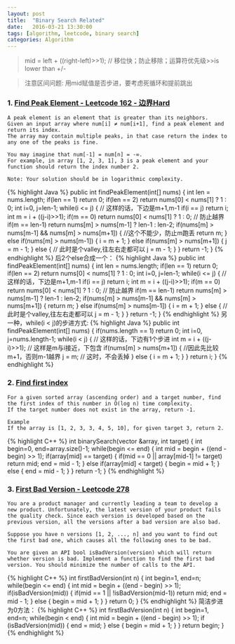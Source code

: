 ```yaml
---
layout: post
title:  "Binary Search Related"
date:   2016-03-21 13:30:00
tags: [algorithm, leetcode, binary search]
categories: Algorithm
---
```


> mid = left + ((right-left)>>1);  // 移位快；防止移除；运算符优先级>>is lower than +/-

> 注意区间问题: 用mid赋值是否步进，要考虑死循环和提前跳出

### 1. [Find Peak Element - Leetcode 162 - 边界Hard](https://leetcode.com/problems/find-peak-element/)
```
A peak element is an element that is greater than its neighbors.
Given an input array where num[i] ≠ num[i+1], find a peak element and return its index.
The array may contain multiple peaks, in that case return the index to any one of the peaks is fine.

You may imagine that num[-1] = num[n] = -∞.
For example, in array [1, 2, 3, 1], 3 is a peak element and your function should return the index number 2.

Note: Your solution should be in logarithmic complexity.
```
{% highlight Java %}
public int findPeakElement(int[] nums) {
    int len = nums.length;
    if(len == 1) return 0;
    if(len == 2) return nums[0] < nums[1] ? 1 : 0;
    int i=0, j=len-1;
    while(i <= j) {   // 这样的话，下边是m+1,m-1
        if(i == j)  return i;
        int m = i + ((j-i)>>1);
        if(m == 0)  return nums[0] < nums[1] ? 1 : 0;  // 防止越界
        if(m == len-1)  return nums[m] > nums[m-1] ? len-1 : len-2;
        if(nums[m] > nums[m-1] && nums[m] > nums[m+1]) {  //这个不能少，防止m跑丢
        	return m;
        } else if(nums[m] > nums[m-1]) {
            i = m + 1;
        } else if(nums[m] > nums[m+1]) {
            j = m - 1;
        } else {  // 此时是个valley,往左右走都可以
        	j = m - 1;
    	}
    }
    return -1;
}
{% endhighlight %}
后2个else合成一个：
{% highlight Java %}
public int findPeakElement(int[] nums) {
    int len = nums.length;
    if(len == 1) return 0;
    if(len == 2) return nums[0] < nums[1] ? 1 : 0;
    int i=0, j=len-1;
    while(i <= j) {   // 这样的话，下边是m+1,m-1
        if(i == j)  return i;
        int m = i + ((j-i)>>1);
        if(m == 0)  return nums[0] < nums[1] ? 1 : 0;  // 防止越界
        if(m == len-1)  return nums[m] > nums[m-1] ? len-1 : len-2;
        if(nums[m] > nums[m-1] && nums[m] > nums[m+1]) {
        	return m;
        } else if(nums[m] > nums[m-1]) {
            i = m + 1;
        } else {  // 此时是个valley,往左右走都可以
        	j = m - 1;
    	}
    }
    return -1;
}
{% endhighlight %}
另一种，while(i < j)的步进方式:
{% highlight Java %}
public int findPeakElement(int[] nums) {
    if(nums.length == 1) return 0;
    int i=0, j=nums.length-1;
    while(i < j) {   // 这样的话，下边有1个步进
        int m = i + ((j-i)>>1);  // 这样是m与i接近，下包含
        if(nums[m] > nums[m+1]) {  //因此先比较m+1，否则m-1越界
            j = m;  // 这时，不会丢掉
        } else {
            i = m + 1;
        }
    }
    return i;
}
{% endhighlight %}

### 2. [Find first index](http://www.lintcode.com/en/problem/first-position-of-target/)
```
For a given sorted array (ascending order) and a target number, find the first index of this number in O(log n) time complexity.
If the target number does not exist in the array, return -1.

Example
If the array is [1, 2, 3, 3, 4, 5, 10], for given target 3, return 2.
```
{% highlight C++ %}
int binarySearch(vector<int> &array, int target) {
    int begin=0, end=array.size()-1;
    while(begin <= end) {
        int mid = begin + ((end - begin) >> 1);
        if(array[mid] == target) {
            if(mid == 0 || array[mid-1] != target)
                return mid;
            end = mid - 1;
        } else if(array[mid] < target) {
            begin  = mid + 1;
        } else {
            end = mid - 1;
        }
    }
    return -1;
}
{% endhighlight %}

### 3. [First Bad Version - Leetcode 278](https://leetcode.com/problems/first-bad-version/)
```
You are a product manager and currently leading a team to develop a new product. Unfortunately, the latest version of your product fails the quality check. Since each version is developed based on the previous version, all the versions after a bad version are also bad.

Suppose you have n versions [1, 2, ..., n] and you want to find out the first bad one, which causes all the following ones to be bad.

You are given an API bool isBadVersion(version) which will return whether version is bad. Implement a function to find the first bad version. You should minimize the number of calls to the API.
```
{% highlight C++ %}
int firstBadVersion(int n) {
    int begin=1, end=n;
    while(begin <= end) {
        int mid = begin + ((end - begin) >> 1);
        if(isBadVersion(mid)) {
            if(mid == 1 || !isBadVersion(mid-1))
                return mid;
            end = mid - 1;
        } else {
            begin = mid + 1;
        }
    }
    return 0;
}
{% endhighlight %}
简洁步进为0方法：
{% highlight C++ %}
int firstBadVersion(int n) {
    int begin=1, end=n;
    while(begin < end) {
        int mid = begin + ((end - begin) >> 1);
        if (isBadVersion(mid)) {
            end = mid;
        } else {
            begin = mid + 1;
        }
    }
    return begin;
}
{% endhighlight %}